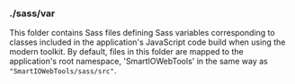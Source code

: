 ### ./sass/var

This folder contains Sass files defining Sass variables corresponding to classes
included in the application's JavaScript code build when using the modern toolkit.
By default, files in this folder are mapped to the application's root namespace,
'SmartIOWebTools' in the same way as `"SmartIOWebTools/sass/src"`.